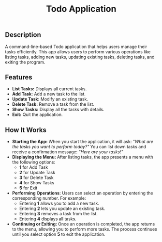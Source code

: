 <!DOCTYPE html>
<html lang="en">
<head>
  <meta charset="UTF-8">
  <meta name="viewport" content="width=device-width, initial-scale=1.0"> 
</head>
<body>
  <header>
    <h1>Todo Application</h1>
  </header>
  <section>
    <h2>Description</h2>
    <p>
      A command-line-based Todo application that helps users manage their tasks efficiently. 
      This app allows users to perform various operations like listing tasks, adding new tasks, 
      updating existing tasks, deleting tasks, and exiting the program.
    </p>

<h2>Features</h2>
<ul>
      <li><strong>List Tasks:</strong> Displays all current tasks.</li>
      <li><strong>Add Task:</strong> Add a new task to the list.</li>
      <li><strong>Update Task:</strong> Modify an existing task.</li>
      <li><strong>Delete Task:</strong> Remove a task from the list.</li>
      <li><strong>Show Tasks:</strong> Display all the tasks with details.</li>
      <li><strong>Exit:</strong> Quit the application.</li>
</ul>
  </section>

<section>
    <h2>How It Works</h2>
    <ul>
      <li>
        <strong>Starting the App:</strong>  
        When you start the application, it will ask:  
        <em>"What are the tasks you want to perform today?"</em>  
        You can list down tasks and receive a confirmation message:  
        <em>"Here are your tasks!"</em>
      </li>
      <li>
        <strong>Displaying the Menu:</strong>  
        After listing tasks, the app presents a menu with the following options:  
        <ul>
          <li><strong>1</strong> for Add Task</li>
          <li><strong>2</strong> for Update Task</li>
          <li><strong>3</strong> for Delete Task</li>
          <li><strong>4</strong> for Show Tasks</li>
          <li><strong>5</strong> for Exit</li>
        </ul>
      </li>
      <li>
        <strong>Performing Operations:</strong>  
        Users can select an operation by entering the corresponding number. For example:  
        <ul>
          <li>Entering <strong>1</strong> allows you to add a new task.</li>
          <li>Entering <strong>2</strong> lets you update an existing task.</li>
          <li>Entering <strong>3</strong> removes a task from the list.</li>
          <li>Entering <strong>4</strong> displays all tasks.</li>
        </ul>
      </li>
      <li>
        <strong>Continuing or Exiting:</strong>  
        Once an operation is completed, the app returns to the menu, allowing you to perform more tasks.  
        The process continues until you select option <strong>5</strong> to exit the application.
      </li>
    </ul>
  </section>
</body>
</html>

